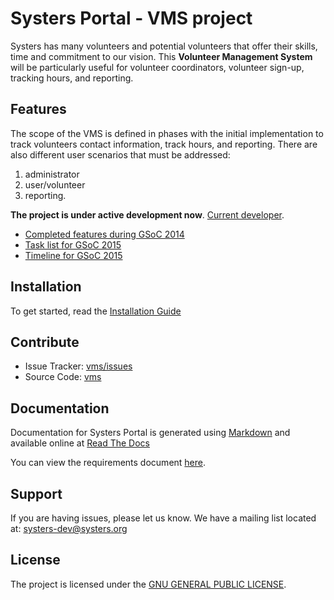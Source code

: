 Systers Portal - VMS project
==============

Systers has many volunteers and potential volunteers that offer their skills, time and commitment to our vision. This **Volunteer Management System** will be particularly useful for volunteer coordinators, volunteer sign-up, tracking hours, and reporting.

Features
--------

The scope of the VMS is defined in phases with the initial implementation to track volunteers contact information, track hours, and reporting. There are also different user scenarios that must be addressed: 
1. administrator
2. user/volunteer
3. reporting.

**The project is under active development now**. [Current developer](http://systers.org/systers-dev/doku.php/valeria_bogdanova).

* [Completed features during GSoC 2014](https://docs.google.com/document/d/1wIHGmqTbufyGW9nKYt3vV-zZhdJEPfdxaOjegQ9qKEk/edit)
* [Task list for GSoC 2015](https://docs.google.com/document/d/13GVI5yGsx4Aj1L0UYawPRo5ViyB7o-0v_UyMWyrOZMY/edit)
* [Timeline for GSoC 2015](https://docs.google.com/document/d/1bzKjyxWIXeqW45UjhsbM4wtlyNagiyueZTqxhtmD_A0/edit)


Installation
------------

To get started, read the [Installation Guide](http://vms.readthedocs.org/en/latest/Installation%20Guide/)

Contribute
----------

- Issue Tracker: [vms/issues](http://github.com/systers/vms/issues)
- Source Code: [vms](http://github.com/systers/vms/)

Documentation
-------------

Documentation for Systers Portal is generated using [Markdown](https://github.com/adam-p/markdown-here/wiki/Markdown-Cheatsheet)
and available online at [Read The Docs](http://vms.readthedocs.org/)

You can view the requirements document [here](Systers_GSoC14_VMS_Requirements.pdf).

Support
-------

If you are having issues, please let us know.
We have a mailing list located at: systers-dev@systers.org

License
-------

The project is licensed under the [GNU GENERAL PUBLIC LICENSE](https://github.com/systers/vms/blob/master/LICENSE).

